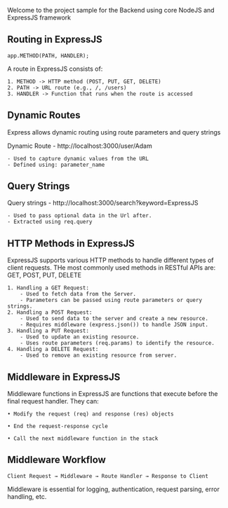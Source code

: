 Welcome to the project sample for the Backend using core NodeJS and ExpressJS framework

## Routing in ExpressJS

    app.METHOD(PATH, HANDLER);

A route in ExpressJS consists of:

    1. METHOD -> HTTP method (POST, PUT, GET, DELETE)
    2. PATH -> URL route (e.g., /, /users)
    3. HANDLER -> Function that runs when the route is accessed

## Dynamic Routes

Express allows dynamic routing using route parameters and query strings

Dynamic Route - http://localhost:3000/user/Adam

    - Used to capture dynamic values from the URL
    - Defined using: parameter_name

## Query Strings

Query strings - http://localhost:3000/search?keyword=ExpressJS

    - Used to pass optional data in the Url after.
    - Extracted using req.query

## HTTP Methods in ExpressJS

ExpressJS supports various HTTP methods to handle different types of client requests. THe most commonly used methods in RESTful APIs are: GET, POST, PUT, DELETE

    1. Handling a GET Request:
        - Used to fetch data from the Server.
        - Parameters can be passed using route parameters or query strings.
    2. Handling a POST Request:
        - Used to send data to the server and create a new resource.
        - Requires middleware (express.json()) to handle JSON input.
    3. Handling a PUT Request:
        - Used to update an existing resource.
        - Uses route parameters (req.params) to identify the resource.
    4. Handling a DELETE Request:
        - Used to remove an existing resource from server.

## Middleware in ExpressJS

Middleware functions in ExpressJS are functions that execute before the final request handler. They can:

    • Modify the request (req) and response (res) objects

    • End the request-response cycle

    • Call the next middleware function in the stack

## Middleware Workflow

    Client Request → Middleware → Route Handler → Response to Client

Middleware is essential for logging, authentication, request parsing, error handling, etc.
